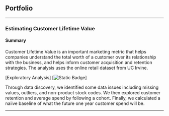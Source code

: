 ## Portfolio

---

### Estimating Customer Lifetime Value

#### Summary
Customer Lifetime Value is an important marketing metric that helps companies understand the total worth of a customer over its relationship with the business, and helps inform customer acquisition and retention strategies. The analysis uses the online retail dataset from UC Irvine. 

[Exploratory Analysis]
[![Static Badge](https://img.shields.io/badge/Jupyter-open_notebook-blue?logo=%23F37626&link=https%3A%2F%2Fbobby-nguy.github.io%2Fnotebooks%2FLTVExploratoryAnalysis.html)]

Through data discovery, we identified some data issues including missing values, outliers, and non-product stock codes. We then explored customer retention and average spend by following a cohort. Finally, we calculated a naiive baseline of what the future one year customer spend will be.

---
